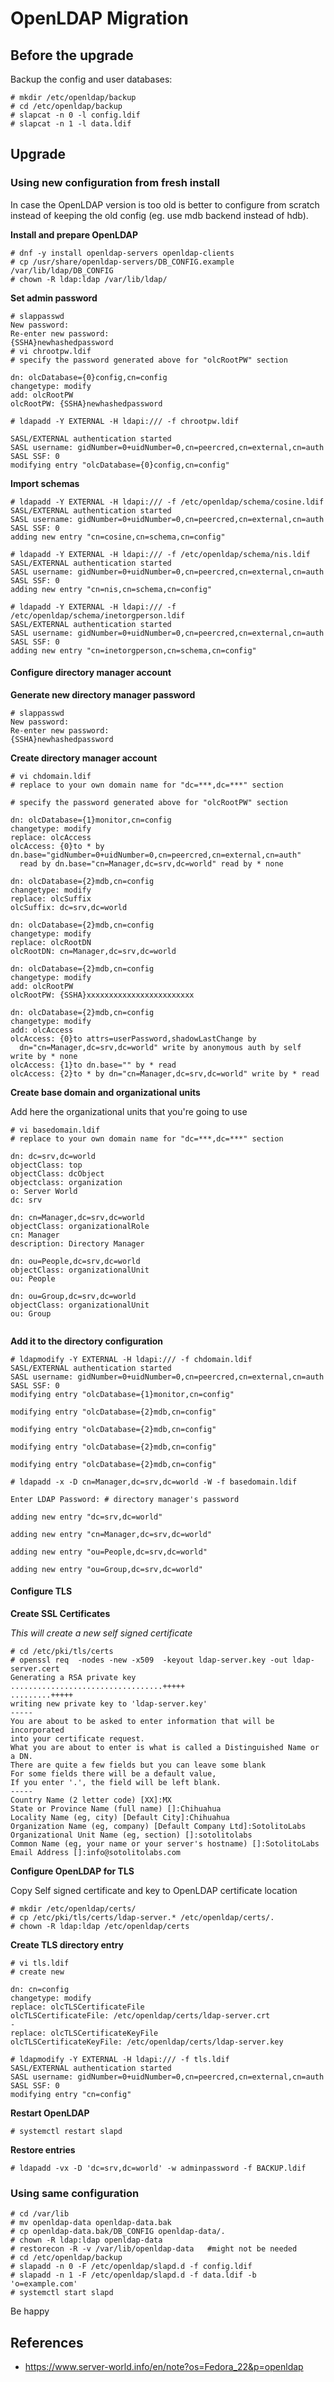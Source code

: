 # OpenLDAP Migration

## Before the upgrade
Backup the config and user databases:

```
# mkdir /etc/openldap/backup
# cd /etc/openldap/backup
# slapcat -n 0 -l config.ldif
# slapcat -n 1 -l data.ldif
```



## Upgrade

### Using new configuration from fresh install

In case the OpenLDAP version is too old is better to configure from scratch instead of keeping the old config (eg. use mdb backend instead of hdb).

**Install and prepare OpenLDAP**
```
# dnf -y install openldap-servers openldap-clients
# cp /usr/share/openldap-servers/DB_CONFIG.example /var/lib/ldap/DB_CONFIG
# chown -R ldap:ldap /var/lib/ldap/

```

**Set admin password**

```
# slappasswd
New password:
Re-enter new password:
{SSHA}newhashedpassword
# vi chrootpw.ldif
# specify the password generated above for "olcRootPW" section

dn: olcDatabase={0}config,cn=config
changetype: modify
add: olcRootPW
olcRootPW: {SSHA}newhashedpassword

# ldapadd -Y EXTERNAL -H ldapi:/// -f chrootpw.ldif

SASL/EXTERNAL authentication started
SASL username: gidNumber=0+uidNumber=0,cn=peercred,cn=external,cn=auth
SASL SSF: 0
modifying entry "olcDatabase={0}config,cn=config"
```

**Import schemas**

```
# ldapadd -Y EXTERNAL -H ldapi:/// -f /etc/openldap/schema/cosine.ldif 
SASL/EXTERNAL authentication started
SASL username: gidNumber=0+uidNumber=0,cn=peercred,cn=external,cn=auth
SASL SSF: 0
adding new entry "cn=cosine,cn=schema,cn=config"

# ldapadd -Y EXTERNAL -H ldapi:/// -f /etc/openldap/schema/nis.ldif 
SASL/EXTERNAL authentication started
SASL username: gidNumber=0+uidNumber=0,cn=peercred,cn=external,cn=auth
SASL SSF: 0
adding new entry "cn=nis,cn=schema,cn=config"

# ldapadd -Y EXTERNAL -H ldapi:/// -f /etc/openldap/schema/inetorgperson.ldif 
SASL/EXTERNAL authentication started
SASL username: gidNumber=0+uidNumber=0,cn=peercred,cn=external,cn=auth
SASL SSF: 0
adding new entry "cn=inetorgperson,cn=schema,cn=config"
```

#### Configure directory manager account

**Generate new directory manager password**
```
# slappasswd
New password:
Re-enter new password:
{SSHA}newhashedpassword
```

**Create directory manager account**
```
# vi chdomain.ldif
# replace to your own domain name for "dc=***,dc=***" section

# specify the password generated above for "olcRootPW" section

dn: olcDatabase={1}monitor,cn=config
changetype: modify
replace: olcAccess
olcAccess: {0}to * by dn.base="gidNumber=0+uidNumber=0,cn=peercred,cn=external,cn=auth"
  read by dn.base="cn=Manager,dc=srv,dc=world" read by * none

dn: olcDatabase={2}mdb,cn=config
changetype: modify
replace: olcSuffix
olcSuffix: dc=srv,dc=world

dn: olcDatabase={2}mdb,cn=config
changetype: modify
replace: olcRootDN
olcRootDN: cn=Manager,dc=srv,dc=world

dn: olcDatabase={2}mdb,cn=config
changetype: modify
add: olcRootPW
olcRootPW: {SSHA}xxxxxxxxxxxxxxxxxxxxxxxx

dn: olcDatabase={2}mdb,cn=config
changetype: modify
add: olcAccess
olcAccess: {0}to attrs=userPassword,shadowLastChange by
  dn="cn=Manager,dc=srv,dc=world" write by anonymous auth by self write by * none
olcAccess: {1}to dn.base="" by * read
olcAccess: {2}to * by dn="cn=Manager,dc=srv,dc=world" write by * read

```

**Create base domain and organizational units**

Add here the organizational units that you're going to use

```
# vi basedomain.ldif 
# replace to your own domain name for "dc=***,dc=***" section

dn: dc=srv,dc=world
objectClass: top
objectClass: dcObject
objectclass: organization
o: Server World
dc: srv

dn: cn=Manager,dc=srv,dc=world
objectClass: organizationalRole
cn: Manager
description: Directory Manager

dn: ou=People,dc=srv,dc=world
objectClass: organizationalUnit
ou: People

dn: ou=Group,dc=srv,dc=world
objectClass: organizationalUnit
ou: Group


```


**Add it to the directory configuration**
```
# ldapmodify -Y EXTERNAL -H ldapi:/// -f chdomain.ldif 
SASL/EXTERNAL authentication started
SASL username: gidNumber=0+uidNumber=0,cn=peercred,cn=external,cn=auth
SASL SSF: 0
modifying entry "olcDatabase={1}monitor,cn=config"

modifying entry "olcDatabase={2}mdb,cn=config"

modifying entry "olcDatabase={2}mdb,cn=config"

modifying entry "olcDatabase={2}mdb,cn=config"

modifying entry "olcDatabase={2}mdb,cn=config"

# ldapadd -x -D cn=Manager,dc=srv,dc=world -W -f basedomain.ldif

Enter LDAP Password: # directory manager's password

adding new entry "dc=srv,dc=world"

adding new entry "cn=Manager,dc=srv,dc=world"

adding new entry "ou=People,dc=srv,dc=world"

adding new entry "ou=Group,dc=srv,dc=world"

```

#### Configure TLS

**Create SSL Certificates**

*This will create a new self signed certificate*

```
# cd /etc/pki/tls/certs 
# openssl req  -nodes -new -x509  -keyout ldap-server.key -out ldap-server.cert
Generating a RSA private key
..................................+++++
.........+++++
writing new private key to 'ldap-server.key'
-----
You are about to be asked to enter information that will be incorporated
into your certificate request.
What you are about to enter is what is called a Distinguished Name or a DN.
There are quite a few fields but you can leave some blank
For some fields there will be a default value,
If you enter '.', the field will be left blank.
-----
Country Name (2 letter code) [XX]:MX
State or Province Name (full name) []:Chihuahua
Locality Name (eg, city) [Default City]:Chihuahua
Organization Name (eg, company) [Default Company Ltd]:SotolitoLabs
Organizational Unit Name (eg, section) []:sotolitolabs
Common Name (eg, your name or your server's hostname) []:SotolitoLabs
Email Address []:info@sotolitolabs.com

```

**Configure OpenLDAP for TLS**

Copy Self signed certificate and key to OpenLDAP certificate location
```
# mkdir /etc/openldap/certs/ 
# cp /etc/pki/tls/certs/ldap-server.* /etc/openldap/certs/.
# chown -R ldap:ldap /etc/openldap/certs
```

**Create TLS directory entry**

```
# vi tls.ldif
# create new

dn: cn=config
changetype: modify
replace: olcTLSCertificateFile
olcTLSCertificateFile: /etc/openldap/certs/ldap-server.crt
-
replace: olcTLSCertificateKeyFile
olcTLSCertificateKeyFile: /etc/openldap/certs/ldap-server.key

# ldapmodify -Y EXTERNAL -H ldapi:/// -f tls.ldif 
SASL/EXTERNAL authentication started
SASL username: gidNumber=0+uidNumber=0,cn=peercred,cn=external,cn=auth
SASL SSF: 0
modifying entry "cn=config"

```

**Restart OpenLDAP**

```
# systemctl restart slapd 
```

**Restore entries**
```
# ldapadd -vx -D 'dc=srv,dc=world' -w adminpassword -f BACKUP.ldif
```


### Using same configuration
```
# cd /var/lib
# mv openldap-data openldap-data.bak
# cp openldap-data.bak/DB_CONFIG openldap-data/.
# chown -R ldap:ldap openldap-data
# restorecon -R -v /var/lib/openldap-data   #might not be needed
# cd /etc/openldap/backup
# slapadd -n 0 -F /etc/openldap/slapd.d -f config.ldif
# slapadd -n 1 -F /etc/openldap/slapd.d -f data.ldif -b 'o=example.com'
# systemctl start slapd

```

Be happy
## References

* https://www.server-world.info/en/note?os=Fedora_22&p=openldap

